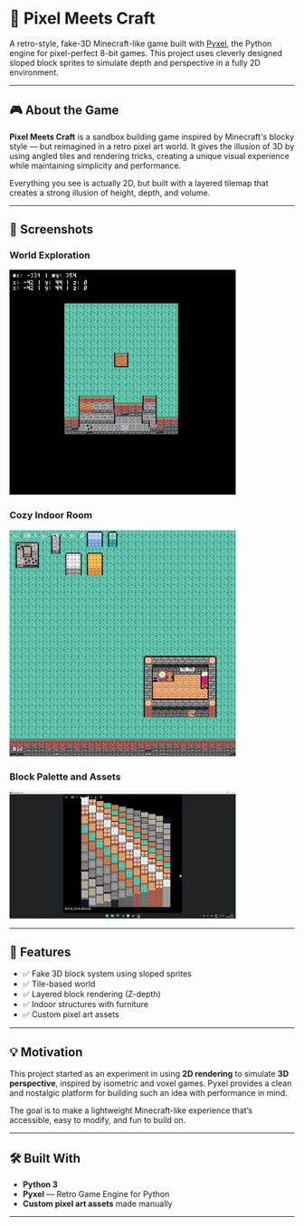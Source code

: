 # 🧱 Pixel Meets Craft

A retro-style, fake-3D Minecraft-like game built with [Pyxel](https://github.com/kitao/pyxel), the Python engine for pixel-perfect 8-bit games. This project uses cleverly designed sloped block sprites to simulate depth and perspective in a fully 2D environment.

---

## 🎮 About the Game

**Pixel Meets Craft** is a sandbox building game inspired by Minecraft's blocky style — but reimagined in a retro pixel art world. It gives the illusion of 3D by using angled tiles and rendering tricks, creating a unique visual experience while maintaining simplicity and performance.

Everything you see is actually 2D, but built with a layered tilemap that creates a strong illusion of height, depth, and volume.

---

## 📸 Screenshots

### World Exploration
<img src="imgs/print1.jpg" width="400"/>

### Cozy Indoor Room
<img src="imgs/print2.jpg" width="400"/>

### Block Palette and Assets
<img src="imgs/print3.jpg" width="400"/>

---

## 🧱 Features

- ✅ Fake 3D block system using sloped sprites
- ✅ Tile-based world
- ✅ Layered block rendering (Z-depth)
- ✅ Indoor structures with furniture
- ✅ Custom pixel art assets

---

## 💡 Motivation

This project started as an experiment in using **2D rendering** to simulate **3D perspective**, inspired by isometric and voxel games. Pyxel provides a clean and nostalgic platform for building such an idea with performance in mind.

The goal is to make a lightweight Minecraft-like experience that’s accessible, easy to modify, and fun to build on.

---

## 🛠 Built With

- **Python 3**
- **Pyxel** — Retro Game Engine for Python
- **Custom pixel art assets** made manually

---
